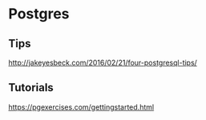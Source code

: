# Postgres


## Tips
http://jakeyesbeck.com/2016/02/21/four-postgresql-tips/

## Tutorials
https://pgexercises.com/gettingstarted.html
